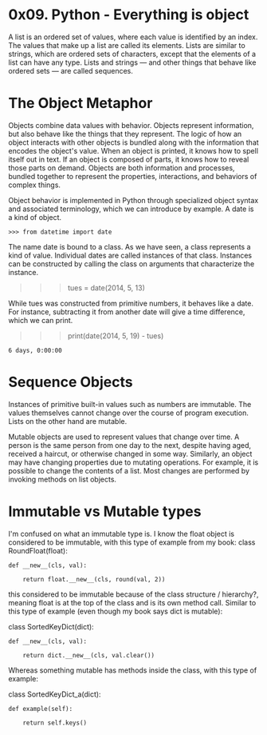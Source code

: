 # 0x09. Python - Everything is object

A list is an ordered set of values, where each value is identified by an index. The values that make up a list are called its elements. Lists are similar to strings, which are ordered sets of characters, except that the elements of a list can have any type. Lists and strings — and other things that behave like ordered sets — are called sequences.

# The Object Metaphor

Objects combine data values with behavior. Objects represent information, but also behave like the things that they represent. The logic of how an object interacts with other objects is bundled along with the information that encodes the object's value. When an object is printed, it knows how to spell itself out in text. If an object is composed of parts, it knows how to reveal those parts on demand. Objects are both information and processes, bundled together to represent the properties, interactions, and behaviors of complex things.

Object behavior is implemented in Python through specialized object syntax and associated terminology, which we can introduce by example. A date is a kind of object.

    >>> from datetime import date

The name date is bound to a class. As we have seen, a class represents a kind of value. Individual dates are called instances of that class. Instances can be constructed by calling the class on arguments that characterize the instance.

   >>> tues = date(2014, 5, 13)
   
While tues was constructed from primitive numbers, it behaves like a date. For instance, subtracting it from another date will give a time difference, which we can print.

>>> print(date(2014, 5, 19) - tues)

    6 days, 0:00:00

# Sequence Objects

Instances of primitive built-in values such as numbers are immutable. The values themselves cannot change over the course of program execution. Lists on the other hand are mutable.

Mutable objects are used to represent values that change over time. A person is the same person from one day to the next, despite having aged, received a haircut, or otherwise changed in some way. Similarly, an object may have changing properties due to mutating operations. For example, it is possible to change the contents of a list. Most changes are performed by invoking methods on list objects.

# Immutable vs Mutable types

I'm confused on what an immutable type is. I know the float object is considered to be immutable, with this type of example from my book:
class RoundFloat(float):

    def __new__(cls, val):
   
        return float.__new__(cls, round(val, 2))
	
this considered to be immutable because of the class structure / hierarchy?, meaning float is at the top of the class and is its own method call. Similar to this type of example (even though my book says dict is mutable):

class SortedKeyDict(dict):

    def __new__(cls, val):
    
        return dict.__new__(cls, val.clear())

Whereas something mutable has methods inside the class, with this type of example:

class SortedKeyDict_a(dict):

    def example(self):
    
        return self.keys()
